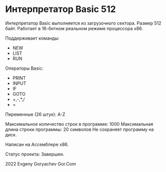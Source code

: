# Интерпретатор Basic 512

Интерпретатор Basic выполняется из загрузочного сектора.
Размер 512 байт.
Работает в 16-битном реальном режиме процессора x86.

Поддерживает команды:
- NEW
- LIST
- RUN

Операторы Basic:
- PRINT
- INPUT
- IF
- GOTO
- +,-,*,/
- =

Переменные (26 штук): A-Z

Максимальное количество строк в программе: 1000
Максимальная длина строки программы: 20 символов
Не сохраняет программу на диск.

Написан на Ассемблере x86.

Статус проекта: Завершен.


2022 Evgeny Goryachev
Gor.Com 


